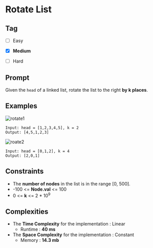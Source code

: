 # Rotate List
## Tag
- [ ] Easy  
- [x] **Medium** 
- [ ] Hard  
  

## Prompt
Given the `head` of a linked list, rotate the list to the right **by k places**.   
  
## Examples

![rotate1](https://user-images.githubusercontent.com/74072261/119411106-82188d80-bd07-11eb-99cb-43b6e78ba8a5.jpg)
```
Input: head = [1,2,3,4,5], k = 2
Output: [4,5,1,2,3]
```

![roate2](https://user-images.githubusercontent.com/74072261/119411117-8644ab00-bd07-11eb-8658-a6e87b5a7e6a.jpg)
```
Input: head = [0,1,2], k = 4
Output: [2,0,1]
```
  
## Constraints
* The **number of nodes** in the list is in the range [0, 500].
* -100 <= **Node.val** <= 100
* 0 <= **k** <= 2 * 10<sup>9</sup>
  
## Complexities
* The **Time Complexity** for the implementation : Linear
  * Runtime : **40 ms**  
* The **Space Complexity** for the implementation : Constant
  * Memory : **14.3 mb**
